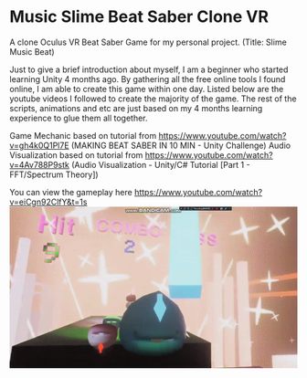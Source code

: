 # Music Slime Beat Saber Clone VR
A clone Oculus VR Beat Saber Game for my personal project. (Title: Slime Music Beat)

Just to give a brief introduction about myself, I am a beginner who started learning Unity 4 months ago. By gathering all the free online tools I found online, I am able to create this game within one day. Listed below are the youtube videos I followed to create the majority of the game. The rest of the scripts, animations and etc are just based on my 4 months learning experience to glue them all together.

Game Mechanic based on tutorial from https://www.youtube.com/watch?v=gh4k0Q1Pl7E (MAKING BEAT SABER IN 10 MIN - Unity Challenge)
Audio Visualization based on tutorial from https://www.youtube.com/watch?v=4Av788P9stk (Audio Visualization - Unity/C# Tutorial [Part 1 - FFT/Spectrum Theory])

You can view the gameplay here https://www.youtube.com/watch?v=eiCgn92ClfY&t=1s
![alt text](https://github.com/Unicorndy/Music_Slime_Beat_Saber_Clone_VR/blob/master/Slime_music_beat_3sec.gif)
